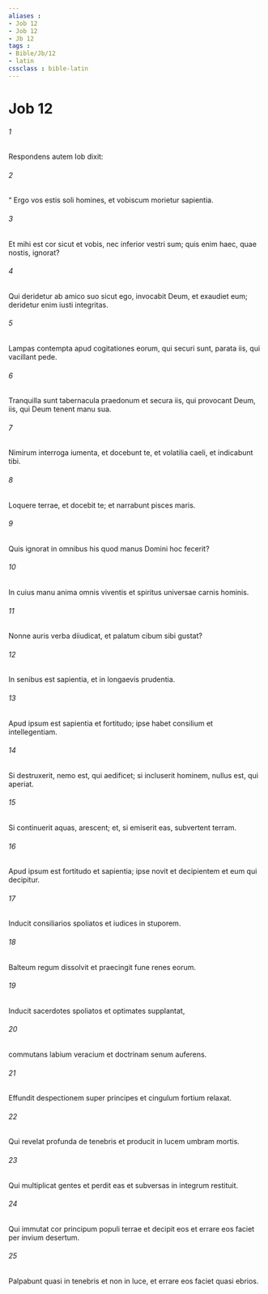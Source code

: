 ```yaml
---
aliases : 
- Job 12
- Job 12
- Jb 12
tags : 
- Bible/Jb/12
- latin
cssclass : bible-latin
---
```


# Job 12

###### 1
Respondens autem Iob dixit:
###### 2
“ Ergo vos estis soli homines, et vobiscum morietur sapientia.
###### 3
Et mihi est cor sicut et vobis, nec inferior vestri sum; quis enim haec, quae nostis, ignorat?
###### 4
Qui deridetur ab amico suo sicut ego, invocabit Deum, et exaudiet eum; deridetur enim iusti integritas.
###### 5
Lampas contempta apud cogitationes eorum, qui securi sunt, parata iis, qui vacillant pede.
###### 6
Tranquilla sunt tabernacula praedonum et secura iis, qui provocant Deum, iis, qui Deum tenent manu sua.
###### 7
Nimirum interroga iumenta, et docebunt te, et volatilia caeli, et indicabunt tibi. 
###### 8
Loquere terrae, et docebit te; et narrabunt pisces maris.
###### 9
Quis ignorat in omnibus his quod manus Domini hoc fecerit?
###### 10
In cuius manu anima omnis viventis et spiritus universae carnis hominis. 
###### 11
Nonne auris verba diiudicat, et palatum cibum sibi gustat?
###### 12
In senibus est sapientia, et in longaevis prudentia.
###### 13
Apud ipsum est sapientia et fortitudo; ipse habet consilium et intellegentiam.
###### 14
Si destruxerit, nemo est, qui aedificet; si incluserit hominem, nullus est, qui aperiat.
###### 15
Si continuerit aquas, arescent; et, si emiserit eas, subvertent terram.
###### 16
Apud ipsum est fortitudo et sapientia; ipse novit et decipientem et eum qui decipitur.
###### 17
Inducit consiliarios spoliatos et iudices in stuporem.
###### 18
Balteum regum dissolvit et praecingit fune renes eorum.
###### 19
Inducit sacerdotes spoliatos et optimates supplantat,
###### 20
commutans labium veracium et doctrinam senum auferens.
###### 21
Effundit despectionem super principes et cingulum fortium relaxat.
###### 22
Qui revelat profunda de tenebris et producit in lucem umbram mortis.
###### 23
Qui multiplicat gentes et perdit eas et subversas in integrum restituit.
###### 24
Qui immutat cor principum populi terrae et decipit eos et errare eos faciet per invium desertum.
###### 25
Palpabunt quasi in tenebris et non in luce, et errare eos faciet quasi ebrios.
